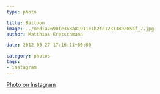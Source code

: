 ```yaml
---
type: photo

title: Balloon
image: ../media/690fe368a81911e1b2fe1231380205bf_7.jpg
author: Matthias Kretschmann

date: 2012-05-27 17:16:11+00:00

category: photos
tags:
- instagram
---
```


[Photo on Instagram](http://instagr.am/p/LIwqMrtSs2/)
